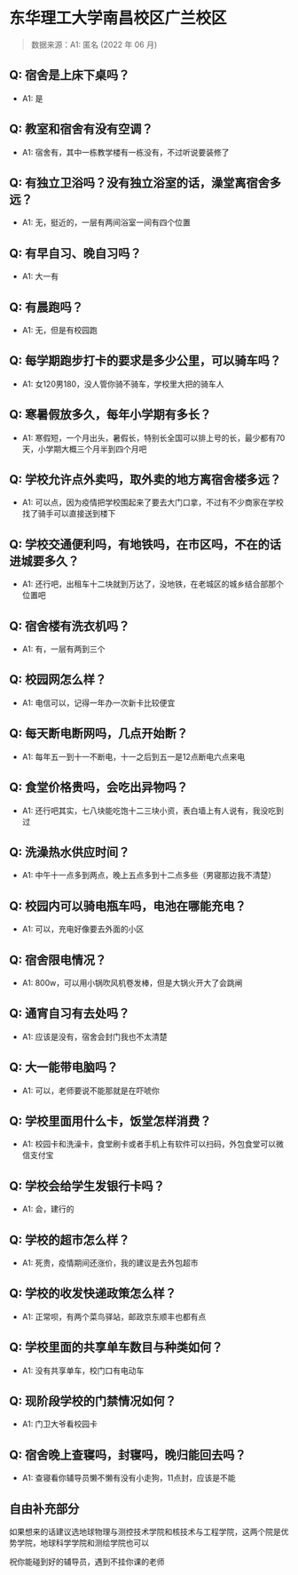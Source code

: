 # 东华理工大学南昌校区广兰校区

> 数据来源：A1: 匿名 (2022 年 06 月)

## Q: 宿舍是上床下桌吗？

- A1: 是

## Q: 教室和宿舍有没有空调？

- A1: 宿舍有，其中一栋教学楼有一栋没有，不过听说要装修了

## Q: 有独立卫浴吗？没有独立浴室的话，澡堂离宿舍多远？

- A1: 无，挺近的，一层有两间浴室一间有四个位置

## Q: 有早自习、晚自习吗？

- A1: 大一有

## Q: 有晨跑吗？

- A1: 无，但是有校园跑

## Q: 每学期跑步打卡的要求是多少公里，可以骑车吗？

- A1: 女120男180，没人管你骑不骑车，学校里大把的骑车人

## Q: 寒暑假放多久，每年小学期有多长？

- A1: 寒假短，一个月出头，暑假长，特别长全国可以排上号的长，最少都有70天，小学期大概三个月半到四个月吧

## Q: 学校允许点外卖吗，取外卖的地方离宿舍楼多远？

- A1: 可以点，因为疫情把学校围起来了要去大门口拿，不过有不少商家在学校找了骑手可以直接送到楼下

## Q: 学校交通便利吗，有地铁吗，在市区吗，不在的话进城要多久？

- A1: 还行吧，出租车十二块就到万达了，没地铁，在老城区的城乡结合部那个位置吧

## Q: 宿舍楼有洗衣机吗？

- A1: 有，一层有两到三个

## Q: 校园网怎么样？

- A1: 电信可以，记得一年办一次新卡比较便宜

## Q: 每天断电断网吗，几点开始断？

- A1: 每年五一到十一不断电，十一之后到五一是12点断电六点来电

## Q: 食堂价格贵吗，会吃出异物吗？

- A1: 还行吧其实，七八块能吃饱十二三块小资，表白墙上有人说有，我没吃到过

## Q: 洗澡热水供应时间？

- A1: 中午十一点多到两点，晚上五点多到十二点多些（男寝那边我不清楚）

## Q: 校园内可以骑电瓶车吗，电池在哪能充电？

- A1: 可以，充电好像要去外面的小区

## Q: 宿舍限电情况？

- A1: 800w，可以用小锅吹风机卷发棒，但是大锅火开大了会跳闸

## Q: 通宵自习有去处吗？

- A1: 应该是没有，宿舍会封门我也不太清楚

## Q: 大一能带电脑吗？

- A1: 可以，老师要说不能那就是在吓唬你

## Q: 学校里面用什么卡，饭堂怎样消费？

- A1: 校园卡和洗澡卡，食堂刷卡或者手机上有软件可以扫码，外包食堂可以微信支付宝

## Q: 学校会给学生发银行卡吗？

- A1: 会，建行的

## Q: 学校的超市怎么样？

- A1: 死贵，疫情期间还涨价，我的建议是去外包超市

## Q: 学校的收发快递政策怎么样？

- A1: 正常呗，有两个菜鸟驿站，邮政京东顺丰也都有点

## Q: 学校里面的共享单车数目与种类如何？

- A1: 没有共享单车，校门口有电动车

## Q: 现阶段学校的门禁情况如何？

- A1: 门卫大爷看校园卡

## Q: 宿舍晚上查寝吗，封寝吗，晚归能回去吗？

- A1: 查寝看你辅导员懒不懒有没有小走狗，11点封，应该是不能

## 自由补充部分

如果想来的话建议选地球物理与测控技术学院和核技术与工程学院，这两个院是优势学院，地球科学学院和测绘学院也可以

祝你能碰到好的辅导员，遇到不挂你课的老师